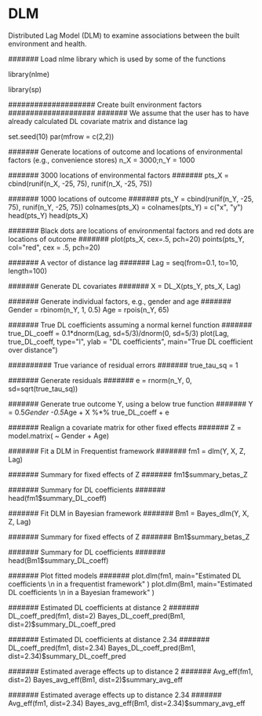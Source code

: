 # DLM
Distributed Lag Model (DLM) to examine associations between the built environment and health.


####### Load nlme library which is used by some of the functions

library(nlme)

library(sp)


#################### Create built environment factors ####################
####### We assume that the user has to have already calculated DL covariate matrix and distance lag

set.seed(10)
par(mfrow = c(2,2))

####### Generate locations of outcome and locations of environmental factors (e.g., convenience stores)
n_X = 3000;n_Y = 1000

####### 3000 locations of environmental factors #######
pts_X = cbind(runif(n_X, -25, 75), runif(n_X, -25, 75)) 

####### 1000 locations of outcome #######
pts_Y = cbind(runif(n_Y, -25, 75), runif(n_Y, -25, 75)) 
colnames(pts_X) = colnames(pts_Y) = c("x", "y") 
head(pts_Y)
head(pts_X)

####### Black dots are locations of environmental factors and red dots are locations of outcome #######
plot(pts_X, cex=.5, pch=20)
points(pts_Y, col="red", cex = .5, pch=20)

####### A vector of distance lag #######
Lag = seq(from=0.1, to=10, length=100)

####### Generate DL covariates #######
X = DL_X(pts_Y, pts_X, Lag)

####### Generate individual factors, e.g., gender and age #######
Gender = rbinom(n_Y, 1, 0.5)
Age = rpois(n_Y, 65)

####### True DL coefficients assuming a normal kernel function #######
true_DL_coeff = 0.1*dnorm(Lag, sd=5/3)/dnorm(0, sd=5/3)
plot(Lag, true_DL_coeff, type="l", ylab = "DL coefficients", main="True DL coefficient over distance")

########## True variance of residual errors #######
true_tau_sq = 1

####### Generate residuals #######
e = rnorm(n_Y, 0, sd=sqrt(true_tau_sq))

####### Generate true outcome Y, using a below true function #######
Y = 0.5*Gender -0.5*Age + X %*% true_DL_coeff + e

####### Realign a covariate matrix for other fixed effects #######
Z = model.matrix( ~ Gender + Age)   

####### Fit a DLM in Frequentist framework #######
fm1 = dlm(Y, X, Z, Lag)

####### Summary for fixed effects of Z #######
fm1$summary_betas_Z 			

####### Summary for DL coefficients #######
head(fm1$summary_DL_coeff) 			

####### Fit DLM in Bayesian framework #######
Bm1 = Bayes_dlm(Y, X, Z, Lag)

####### Summary for fixed effects of Z #######
Bm1$summary_betas_Z  			

####### Summary for DL coefficients #######
head(Bm1$summary_DL_coeff) 			

####### Plot fitted models #######
plot.dlm(fm1, main="Estimated DL coefficients \n in a frequentist framework" )
plot.dlm(Bm1, main="Estimated DL coefficients \n in a Bayesian framework" )

####### Estimated DL coefficients at distance 2 #######
DL_coeff_pred(fm1, dist=2)
Bayes_DL_coeff_pred(Bm1, dist=2)$summary_DL_coeff_pred

####### Estimated DL coefficients at distance 2.34 #######
DL_coeff_pred(fm1, dist=2.34)
Bayes_DL_coeff_pred(Bm1, dist=2.34)$summary_DL_coeff_pred

####### Estimated average effects up to distance 2 #######
Avg_eff(fm1, dist=2)
Bayes_avg_eff(Bm1, dist=2)$summary_avg_eff

####### Estimated average effects up to distance 2.34 #######
Avg_eff(fm1, dist=2.34)
Bayes_avg_eff(Bm1, dist=2.34)$summary_avg_eff

